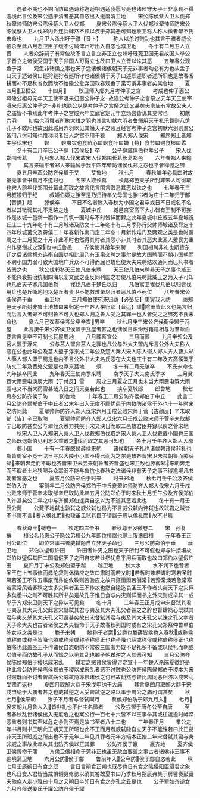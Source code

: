 <!-- { "loadSidebar": true } -->
　　遇者不期也不期而防曰遇诗称邂逅相遇适我愿兮是也诸侯守天子土非享觐不得逾境此言公及宋公遇于清者恶其自恣出入无度清卫地
　　宋公陈侯蔡人卫人伐郑秋翚帅师防宋公陈侯蔡人卫人伐郑
　　夏宋公陈侯蔡人卫人伐郑秋翚帅师防宋公陈侯蔡人卫人伐郑内外连兵肆然不顾以疾于郑其恶可知也蔡卫称人称人微者翚不氏未命也
　　九月卫人杀州吁于濮【音卜】
　　称人以杀讨贼乱也其言于濮者威公被杀至此八月恶卫臣子缓不讨贼俾州吁出入自恣也濮卫地
　　冬十有二月卫人立晋
　　人者众辞嗣子有常位故不言立言立非正立也州吁既死卫国无君故国人举公子晋立之诸侯受国于天子非国人可得立也故曰卫人立晋以诛其恶
　　五年春公观鱼于棠
　　观鱼非诸侯之事也天子适诸侯诸侯朝天子无非事者动必有为也故孟子曰天子适诸侯曰廵狩廵狩者廵所守也诸侯朝于天子曰述职述职者述所职也是故春省耕而补不足秋省敛而助不给隐公怠弃国政春观鱼于棠可谓非事者矣棠鲁地
　　夏四月卫桓公
　　十四月
　　秋卫师入郕九月考仲子之宫
　　考成也仲子惠公母隐公祖母元年天王使宰咺来归惠公仲子之故隐公考仲子之宫祭之元年天王使宰咺来归惠公仲子之非礼也隐公以是考仲子之宫祭之此又甚矣夫宗庙有常故公夫人之庙皆不书焉此年考仲子之宫成六年立武官定元年立炀宫皆讥其变常也
　　初献六羽
　　初始也羽舞者所执大雉之羽也其言初献六羽者鲁僭用天子礼乐舞则八佾孔子不敢斥也故因此减用六羽以见其僭天子之恶且经言考仲子之宫初献六羽则羣公皆用八佾可知也惟称羽者妇人之宫不用干舞
　　邾人郑人伐宋
　　邾序郑上者邾主乎伐宋也
　　螟
　　螟虫灾也食苗心曰螟食叶曰蟘【特】食节曰贼食根曰蟊
　　冬十有二月辛巳公子彄【苦侯反】卒
　　公子彄臧僖伯也孝公子
　　宋人伐郑围长葛
　　九月邾人郑人伐宋故宋人伐郑围长葛长葛郑邑
　　六年春郑人来输平
　　其言来输平者郑人来输诚于我平四年翚防诸侯伐郑之怨也平者释憾之辞
　　夏五月辛酉公防齐侯盟于艾
　　艾鲁地
　　秋七月
　　春秋编年必具四时故虽无事皆书首月不遗时也
　　冬宋人取长葛
　　长葛郑邑天子所封非宋人可得取也宋人前年伐郑围长葛此而取之故言伐言围言取悉其恶以诛之也
　　七年春王三月叔姬归于纪
　　叔姬伯姬之媵至是乃归待年父母国也媵书者为庄十二年归于酅【音擕】起
　　滕侯卒
　　不日不名者滕入春秋为小国之君卒或日不日或名不名者以其微弱其礼不足略之也
　　夏城中丘
　　城邑宫室髙下大小皆有王制不可妄作是故城一邑新一廏作一门筑一囿时与不时皆详而録之此年夏城中丘威五年夏城祝丘庄二十九年冬十有二月城诸及防文十二年冬十有二月季孙行父帅师城诸及郓定十四年秋城莒父及霄僖二十年春新作南门定二年冬十月新作雉门及两观之类是也时谓周之十二月夏之十月非此不时也然得其时者其恶小非其时者其恶大此圣人爱民力重兴作惩僭忒之深也中丘鲁邑
　　齐侯使其弟年来聘
　　列国相聘非礼也斯皆东迁之后诸侯横恣连衡自固以相比周乃有玉帛交聘之事尔是故大国聘而不朝小国朝而不聘小国力弱可致大国地广兵众不可得而屈也故但使大夫来聘结欢通问而巳凡书者皆恶之也
　　秋公伐邾冬天王使凡伯来聘
　　天王使凡伯来聘非天子之事也威王不能兴衰振治统制四海以复文武之业反同列国之君使凡伯来聘此威王之为天子可知也凡伯天子卿凡国伯爵
　　戎伐凡伯于楚丘以归
　　凡伯寓卫戎伐凡伯以归言伐用兵也楚丘衞地地以楚丘者责卫不能救难录以归者恶凡伯不死位
　　八年春宋公衞侯遇于垂
　　垂卫地
　　三月郑伯使宛来归祊【必彭反】庚寅我入祊
　　祊郑邑天子所封非鲁土地故曰来归定十年齐人来归郓【音运】讙隂田皆此义也先言归而后言入者郑不可归鲁不可入也郑人归之鲁人受之其罪一也入者受之之辞宛不氏未命也
　　夏六月己亥蔡侯考父卒辛亥男卒
　　秋七月庚午宋公齐侯衞侯盟于瓦屋
　　此言庚午宋公齐侯卫侯盟于瓦屋者甚之也诸侯日炽纷纷籍籍相与为羣歃血要言自是卒不可制也瓦屋周地
　　八月葬蔡宣公
　　三月而葬
　　九月辛夘公及莒人盟于浮来
　　公与莒人盟非莒人之罪也凡公与外大夫盟内斥言公外大夫称人恶在公也此年公及莒人盟于浮来成二年公及楚人秦人宋人陈人衞人郑人齐人曹人邾人薛人鄫人盟于蜀是也内不言公外书大夫名氏恶在大夫也庄十有二年及齐髙傒盟于防文二年及晋处父盟是也浮来莒地
　　螟
　　冬十有二月无骇卒
　　不氏未命也九年挟卒同此
　　九年春天王使南季来聘
　　南季天子大夫南氏季字
　　三月癸酉大雨震电庚辰大雨【于付反】雪
　　周之三月夏之正月也未当大雨震电既大雨震电又不当大雨雪甚哉八日之间天变若此也
　　挟卒夏城郎
　　郎鲁地
　　秋七月冬公防齐侯于防
　　防鲁地
　　十年春王二月公防齐侯郑伯于中丘
　　此言二月公防齐侯郑伯于中丘者公末年出入无度不顾忧患于内数防诸侯于外也十一年时来之防同此
　　夏翚帅师防齐人郑人伐宋六月壬戌公败宋师于菅【古顔反】辛未取郜【告】辛巳取防
　　夏翚帅师防齐人郑人伐宋六月壬戌公败宋师于菅辛未取郜辛巳取防甚矣公与翚倾众悉力共疾于宋又浃日而取二邑故君臣并録以疾之菅宋地
　　秋宋人卫人入郑宋人蔡人卫人伐戴郑伯伐取之宋人蔡人卫人伐戴戴小国也三国之师既退郑伯见利忘义乘戴之伐而取之其恶可知也
　　冬十月壬午齐人郑人入郕
　　郕小国
　　十有一年春滕侯薛侯来朝
　　诸侯朝天子礼也诸侯朝诸侯非礼也斯皆周室不竞干戈日寻以大陵小小国不得已而为之尔是故齐晋宋卫未尝朝鲁而滕薛邾来朝奔走而不暇也齐晋宋卫未尝来朝鲁者齐晋盛也宋卫敌也滕薛邾来朝奔走而不暇者土地狭陋兵众寡弱不能与鲁伉也春秋之法诸侯非有天子之事不得逾境凡书朝者皆恶之也
　　夏五月公防郑伯于时来
　　时来郑地
　　秋七月壬午公及齐侯郑伯入许
　　案前年二月公防齐侯郑伯于中丘夏翚帅师防齐人郑人伐宋六月壬戌公败宋师于菅辛未取郜辛巳取防此年五月公防郑伯于时来秋七月壬午公及齐侯郑伯入许甚矣公二年之中与齐侯郑伯连兵自恣以为不道其恶若此也
　　冬十有一月壬辰公薨
　　公薨不地弑也孰弑之威公弑也曷为不言威公弑内讳弑也故弑君之贼皆不书焉不言者以侯礼而也隐虽见弑其臣子请諡于周以侯礼而故不书焉









　　春秋尊王微卷一
　　钦定四库全书
　　春秋尊王发微卷二
　　宋　孙复　撰
　　桓公名允惠公子隐公弟桓公九年即位桓諡也辟土服逺曰桓
　　元年春王正月公即位
　　即位常事书者威弑隐自立非天子命也
　　三月公防郑伯于垂
　　垂卫地
　　郑伯以璧假许田
　　许田者许男之田也天子所封不可假也郑与许接壤故郑伯以璧假其田二国擅假天子之田自恣若此然犹愈乎用兵而取也故曰郑伯以璧假许田
　　夏四月丁未公及郑伯盟于越
　　越卫地
　　秋大水
　　水不润下也昔者圣王在上五事修而彞伦叙则休徴应之故曰肃时雨若乂时若哲时燠若谋时寒若圣时风若圣王不作五事废而彞伦攸斁则咎验应之故曰狂恒雨若僭常若豫常燠若急常寒若蒙常风若春秋之世多灾异者圣王不作故也然自隐迄哀圣王不作者乆矣天下之灾异多矣悉书之则不可胜其所书矣是故孔子惟日食与内灾则详而书之外灾则或举其一或举于齐郑宋卫则天下之异从可见矣
　　冬十月
　　二年春王正月戊申宋督弑其君与夷及其大夫孔父此言宋督弑其君与夷及其大夫孔父者甚之之辞也督肆祸心既弑其君与夷又杀其大夫孔父可谓甚矣故曰宋督弑其君与夷及其大夫孔父以诛之孔父字者天子命大夫也古者诸侯之大夫皆命于天子故春秋列国时或有之宋孔父郑祭仲鲁单伯陈女叔之类是也
　　滕子来朝
　　滕称子者案公爵也滕薛皆侯也入春秋或称侯或称伯或称子皆降也滕或称侯或称子称侯正也称子降也薛或称侯或称伯称侯正也称伯降也此盖圣王不作诸侯自恣朝防不常彼三国者力既不足礼多不备或以侯礼而朝或以伯子而防故孔子从而録之以见其乱也滕子朝弑逆之人其恶可知
　　三月公防齐侯陈侯郑伯于稷以成宋乱
　　弑君之贼诸侯皆得讨之宣十一年楚人杀陈夏徴舒是也此言公防齐侯陈侯郑伯于稷以成宋乱者恶不讨贼也公防齐侯陈侯郑伯于稷本为宋讨贼既而不讨者督弑殇公威弑隐亦惧诸侯之讨已故翻然与督比周同恶相济以成宋乱受赂而返也
　　夏四月取郜大鼎于宋戊申纳于大庙
　　其言夏四月取郜大鼎于宋戊申纳于大庙者甚之也威弑逆之人受督弑逆之赂以事于周公之庙可谓甚矣
　　秋七月侯来朝
　　滕子不月者与督弑同月
　　蔡侯郑伯防于邓九月入
　　七月侯来朝九月鲁人入皆非礼也不出主名微者
　　公及戎盟于唐冬公至自唐
　　至者春秋乱世诸侯出入无度危之也案公行一百七十六皆不以王事举其或往返逾时衅深恶重者则书其至以危之余则否焉是故书至者八十二也
　　三年春正月
　　羣公之年书月则书王明此正朔天王所班也此不王而月者威弑隐自立天子不能诛若曰此正朔非天王所班威之所出也不于元年二年见其罪者元年方端本正始二年宋督弑其君与夷非威之事故此年从其出防齐侯以正其罪
　　公防齐侯于嬴
　　嬴齐地
　　夏齐侯卫侯胥命于蒲
　　齐侯卫侯相命于蒲非正也虽无歃血要盟之事古者诸侯非王事不逾境蒲卫地
　　六月公防侯于郕
　　鲁前年入公今防侯于郕自恣若此
　　秋七月壬辰朔日有食之既
　　言日言朔食正朔也既尽也日有食之隂侵阳臣侵君之象也凡日食人君皆当戒惧侧身修徳以消其咎故夏书曰乃季秋月朔辰弗集于房瞽奏鼓啬夫驰庶人走小雅曰十月之交朔日辛夘日有食之亦孔之丑是也
　　公子翚如齐逆女九月齐侯送姜氏于讙公防齐侯于讙
